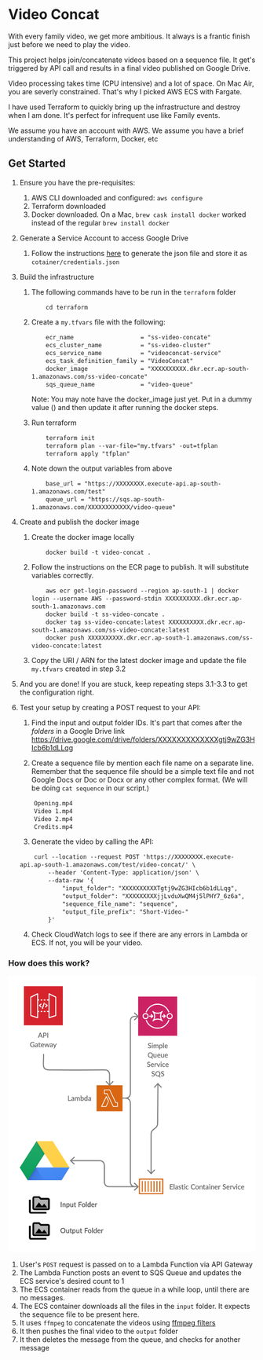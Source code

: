# Video Concat

With every family video, we get more ambitious. It always is a frantic finish just before we need to play the video. 

This project helps join/concatenate videos based on a sequence file. It get's triggered by API call and results in a final video published on Google Drive.

Video processing takes time (CPU intensive) and a lot of space. On Mac Air, you are severly constrained. That's why I picked AWS ECS with Fargate.

I have used Terraform to quickly bring up the infrastructure and destroy when I am done. It's perfect for infrequent use like Family events. 

We assume you have an account with AWS. We assume you have a brief understanding of AWS, Terraform, Docker, etc

## Get Started

1. Ensure you have the pre-requisites:
    1. AWS CLI downloaded and configured: `aws configure`
    2. Terraform downloaded
    3. Docker downloaded. On a Mac, `brew cask install docker` worked instead of the regular `brew install docker` 

2. Generate a Service Account to access Google Drive
    1. Follow the instructions [here](https://developers.google.com/identity/protocols/oauth2/service-account) to generate the json file and store it as `cotainer/credentials.json`

3. Build the infrastructure
    1. The following commands have to be run in the `terraform` folder
        ```
            cd terraform
        ```
    1. Create a `my.tfvars` file with the following:
        ```
            ecr_name                   = "ss-video-concate"
            ecs_cluster_name           = "ss-video-cluster"
            ecs_service_name           = "videoconcat-service"
            ecs_task_definition_family = "VideoConcat"
            docker_image               = "XXXXXXXXXX.dkr.ecr.ap-south-1.amazonaws.com/ss-video-concate"
            sqs_queue_name             = "video-queue"
        ```
        Note: You may note have the docker_image just yet. Put in a dummy value () and then update it after running the docker steps.

    2. Run terraform
        ```            
            terraform init
            terraform plan --var-file="my.tfvars" -out=tfplan
            terraform apply "tfplan"
        ```

    3. Note down the output variables from above
        ```
            base_url = "https://XXXXXXXX.execute-api.ap-south-1.amazonaws.com/test"
            queue_url = "https://sqs.ap-south-1.amazonaws.com/XXXXXXXXXXXX/video-queue"
        ```

3. Create and publish the docker image
    1. Create the docker image locally
        ```
            docker build -t video-concat .
        ```

    2. Follow the instructions on the ECR page to publish. It will substitute variables correctly.
        ```
            aws ecr get-login-password --region ap-south-1 | docker login --username AWS --password-stdin XXXXXXXXXX.dkr.ecr.ap-south-1.amazonaws.com
            docker build -t ss-video-concate .
            docker tag ss-video-concate:latest XXXXXXXXXX.dkr.ecr.ap-south-1.amazonaws.com/ss-video-concate:latest
            docker push XXXXXXXXXX.dkr.ecr.ap-south-1.amazonaws.com/ss-video-concate:latest
        ```
    3. Copy the URI / ARN for the latest docker image and update the file `my.tfvars` created in step 3.2
    
4. And you are done! If you are stuck, keep repeating steps 3.1-3.3 to get the configuration right. 

5. Test your setup by creating a POST request to your API:

    1. Find the input and output folder IDs. It's part that comes after the *folders* in a Google Drive link https://drive.google.com/drive/folders/XXXXXXXXXXXXXgtj9wZG3HIcb6b1dLLqg
    
    2. Create a sequence file by mention each file name on a separate line. Remember that the sequence file should be a simple text file and not Google Docs or Doc or Docx or any other complex format. (We will be doing `cat sequence` in our script.)
    ```
        Opening.mp4    
        Video 1.mp4
        Video 2.mp4        
        Credits.mp4        
    ```
    
    3. Generate the video by calling the API:
    ```
        curl --location --request POST 'https://XXXXXXXX.execute-api.ap-south-1.amazonaws.com/test/video-concat/' \
            --header 'Content-Type: application/json' \
            --data-raw '{
                "input_folder": "XXXXXXXXXXTgtj9wZG3HIcb6b1dLLqg",
                "output_folder": "XXXXXXXXXjjLvduXwQM4j5lPHY7_6z6a",
                "sequence_file_name": "sequence",
                "output_file_prefix": "Short-Video-"
            }'
    ```
    4. Check CloudWatch logs to see if there are any errors in Lambda or ECS. If not, you will be your video. 

### How does this work?

![Architecture Diagram](./diagram.png)

1. User's `POST` request is passed on to a Lambda Function via API Gateway
2. The Lambda Function posts an event to SQS Queue and updates the ECS service's desired count to 1
3. The ECS container reads from the queue in a while loop, until there are no messages.
4. The ECS container downloads all the files in the `input` folder. It expects the sequence file to be present here.
5. It uses `ffmpeg` to concatenate the videos using [ffmpeg filters](https://ffmpeg.org/ffmpeg-filters.html#concat)
6. It then pushes the final video to the `output` folder
7. It then deletes the message from the queue, and checks for another message
